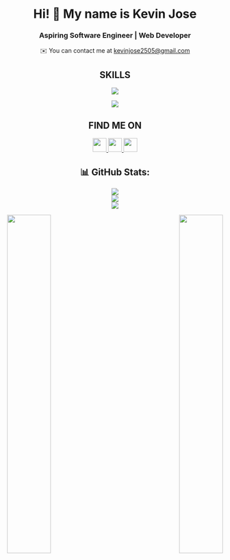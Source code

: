   <h1 align="center" >Hi! &#128075; My name is Kevin Jose</h1>
  <h3 align="center" >Aspiring Software Engineer | Web Developer</h3>
  <p align="center">✉️ You can contact me at <a href="mailto:kevinjose2505@gmail.com">kevinjose2505@gmail.com</a></p>

<h2 align="center">SKILLS</h2>

<p align="center">
  <a href="https://skillicons.dev">
    <img src="https://skillicons.dev/icons?i=c,py,java,mysql" />
  </a>
</p>
<p align="center">
  <a href="https://skillicons.dev">
    <img src="https://skillicons.dev/icons?i=html,css,js,git" />
  </a>
</p>


<h2 align="center">FIND ME ON</h2>

<p align="center"> <a align="center" href="https://www.github.com/Kevinjose102" target="_blank" rel="noreferrer"> <picture> <source media="(prefers-color-scheme: dark)" srcset="https://raw.githubusercontent.com/danielcranney/readme-generator/main/public/icons/socials/github-dark.svg" /> <source media="(prefers-color-scheme: light)" srcset="https://raw.githubusercontent.com/danielcranney/readme-generator/main/public/icons/socials/github.svg" /> <img src="https://raw.githubusercontent.com/danielcranney/readme-generator/main/public/icons/socials/github.svg" width="32" height="32" /> </picture> </a> <a href="https://www.instagram.com/kevinjose1105" target="_blank" rel="noreferrer"> <picture> <source media="(prefers-color-scheme: dark)" srcset="https://raw.githubusercontent.com/danielcranney/readme-generator/main/public/icons/socials/instagram-dark.svg" /> <source media="(prefers-color-scheme: light)" srcset="https://raw.githubusercontent.com/danielcranney/readme-generator/main/public/icons/socials/instagram.svg" /> <img src="https://raw.githubusercontent.com/danielcranney/readme-generator/main/public/icons/socials/instagram.svg" width="32" height="32" /> </picture> </a> <a href="https://www.linkedin.com/in/kevin-jose-b08311279" target="_blank" rel="noreferrer"> <picture> <source media="(prefers-color-scheme: dark)" srcset="https://raw.githubusercontent.com/danielcranney/readme-generator/main/public/icons/socials/linkedin-dark.svg" /> <source media="(prefers-color-scheme: light)" srcset="https://raw.githubusercontent.com/danielcranney/readme-generator/main/public/icons/socials/linkedin.svg" /> <img src="https://raw.githubusercontent.com/danielcranney/readme-generator/main/public/icons/socials/linkedin.svg" width="32" height="32" /> </picture> </a></p>


<h2 align="center">📊 GitHub Stats:</h2>

<p align="center">
  <img src="https://github-readme-stats.vercel.app/api?username=Kevinjose102&theme=codeSTACKr&hide_border=false&include_all_commits=false&count_private=false"/><br/>
  <img src="https://github-readme-streak-stats.herokuapp.com/?user=Kevinjose102&theme=codeSTACKr&hide_border=true"/><br/>
  <img src="https://github-readme-stats.vercel.app/api/top-langs/?username=Kevinjose102&theme=codeSTACKr&hide_border=false&include_all_commits=false&count_private=false&layout=compact"/>
</p>

<div width="100%" align="center"><a href="https://github.com/Kevinjose102/Etch-a-Sketch" align="left"><img align="left" width="45%" src="https://github-readme-stats.vercel.app/api/pin/?username=Kevinjose102&repo=Etch-a-Sketch&title_color=f97316&text_color=ffffff&icon_color=facc15&bg_color=000000&hide_border=true&locale=en" /></a><a href="https://github.com/Kevinjose102/Library" align="right"><img align="right" width="45%" src="https://github-readme-stats.vercel.app/api/pin/?username=Kevinjose102&repo=Library&title_color=f97316&text_color=ffffff&icon_color=facc15&bg_color=000000&hide_border=true&locale=en" /></a></div><br /><br /><br /><br /><br /><br /><br />

